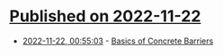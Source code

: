 # [Published on 2022-11-22](index.md)

* [2022-11-22, 00:55:03](https://news.ycombinator.com/item?id=33700415) - [Basics of Concrete Barriers](https://highways.dot.gov/public-roads/marchapril-2000/basics-concrete-barriers)
